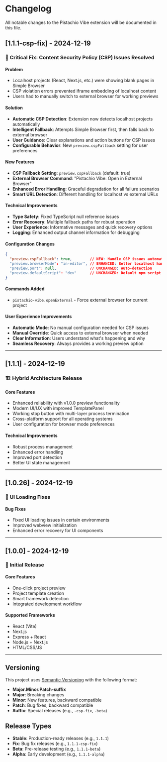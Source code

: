 # Changelog

All notable changes to the Pistachio Vibe extension will be documented in this file.

## [1.1.1-csp-fix] - 2024-12-19

### 🚨 **Critical Fix: Content Security Policy (CSP) Issues Resolved**

#### **Problem**
- Localhost projects (React, Next.js, etc.) were showing blank pages in Simple Browser
- CSP violation errors prevented iframe embedding of localhost content
- Users had to manually switch to external browser for working previews

#### **Solution**
- **Automatic CSP Detection**: Extension now detects localhost projects automatically
- **Intelligent Fallback**: Attempts Simple Browser first, then falls back to external browser
- **User Guidance**: Clear explanations and action buttons for CSP issues
- **Configurable Behavior**: New `preview.cspFallback` setting for user preferences

#### **New Features**
- **CSP Fallback Setting**: `preview.cspFallback` (default: true)
- **External Browser Command**: "Pistachio Vibe: Open in External Browser"
- **Enhanced Error Handling**: Graceful degradation for all failure scenarios
- **Smart URL Detection**: Different handling for localhost vs external URLs

#### **Technical Improvements**
- **Type Safety**: Fixed TypeScript null reference issues
- **Error Recovery**: Multiple fallback paths for robust operation
- **User Experience**: Informative messages and quick recovery options
- **Logging**: Enhanced output channel information for debugging

#### **Configuration Changes**
```json
{
  "preview.cspFallback": true,        // NEW: Handle CSP issues automatically
  "preview.browserMode": "in-editor", // ENHANCED: Better localhost handling
  "preview.port": null,               // UNCHANGED: Auto-detection
  "preview.defaultScript": "dev"      // UNCHANGED: Default npm script
}
```

#### **Commands Added**
- `pistachio-vibe.openExternal` - Force external browser for current project

#### **User Experience Improvements**
- **Automatic Mode**: No manual configuration needed for CSP issues
- **Manual Override**: Quick access to external browser when needed
- **Clear Information**: Users understand what's happening and why
- **Seamless Recovery**: Always provides a working preview option

---

## [1.1.1] - 2024-12-19

### 🏗️ **Hybrid Architecture Release**

#### **Core Features**
- Enhanced reliability with v1.0.0 preview functionality
- Modern UI/UX with improved TemplatePanel
- Working stop button with multi-layer process termination
- Cross-platform support for all operating systems
- User configuration for browser mode preferences

#### **Technical Improvements**
- Robust process management
- Enhanced error handling
- Improved port detection
- Better UI state management

---

## [1.0.26] - 2024-12-19

### 🐛 **UI Loading Fixes**

#### **Bug Fixes**
- Fixed UI loading issues in certain environments
- Improved webview initialization
- Enhanced error recovery for UI components

---

## [1.0.0] - 2024-12-19

### 🎉 **Initial Release**

#### **Core Features**
- One-click project preview
- Project template creation
- Smart framework detection
- Integrated development workflow

#### **Supported Frameworks**
- React (Vite)
- Next.js
- Express + React
- Node.js + Next.js
- HTML/CSS/JS

---

## Versioning

This project uses [Semantic Versioning](https://semver.org/) with the following format:
- **Major.Minor.Patch-suffix**
- **Major**: Breaking changes
- **Minor**: New features, backward compatible
- **Patch**: Bug fixes, backward compatible
- **Suffix**: Special releases (e.g., `-csp-fix`, `-beta`)

## Release Types

- **Stable**: Production-ready releases (e.g., `1.1.1`)
- **Fix**: Bug fix releases (e.g., `1.1.1-csp-fix`)
- **Beta**: Pre-release testing (e.g., `1.1.1-beta`)
- **Alpha**: Early development (e.g., `1.1.1-alpha`)
